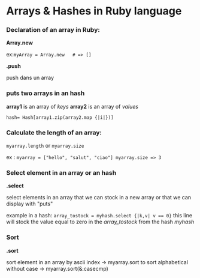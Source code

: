 # Arrays & Hashes in Ruby language 

### Declaration of an array in Ruby:

**Array.new**

 ex:```myArray = Array.new   # => []```

**.push**

 push dans un array
 
 ### puts two arrays in an hash 
 
 **array1** is an array of *keys*
 **array2** is an array of *values*
 
 ```hash= Hash[array1.zip(array2.map {|i|})]```
 
 ### Calculate the length of an array:
 
 ```myarray.length```
 or 
 ```myarray.size```
 
 ex : ```myarray = ["hello", "salut", "ciao"]
 myarray.size => 3```
 
 ### Select element in an array or an hash
 
 **.select**
 
 select elements in an array that we can stock in a new array or that we can display with "puts"
 
 example in a hash: ```array_tostock = myhash.select {|k,v| v == 0}```
 this line will stock the value equal to zero in the *array_tostock* from the hash *myhash*
 
 ### Sort 
 
 **.sort**
 
 sort element in an array by ascii index -> myarray.sort
 to sort alphabetical without case -> myarray.sort(&:casecmp)
 
 
 
 
 
 
 
